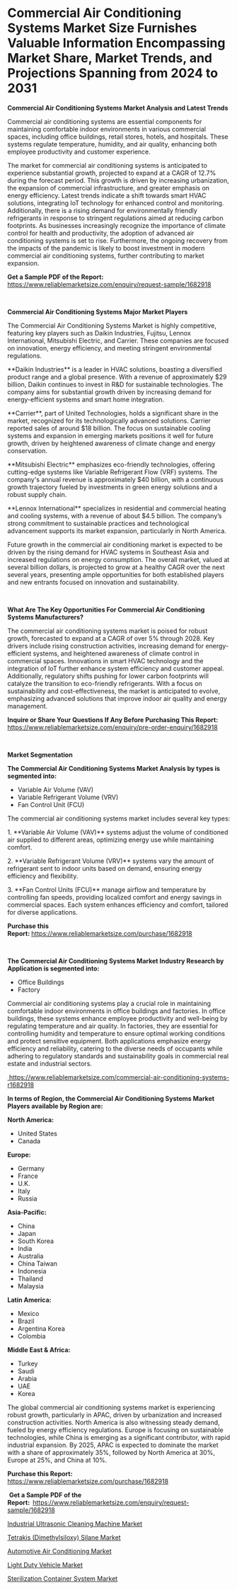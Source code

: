 <p><h1>Commercial Air Conditioning Systems Market Size Furnishes Valuable Information Encompassing Market Share, Market Trends, and Projections Spanning from 2024 to 2031</h1></p><p><strong>Commercial Air Conditioning Systems Market Analysis and Latest Trends</strong></p>
<p><p>Commercial air conditioning systems are essential components for maintaining comfortable indoor environments in various commercial spaces, including office buildings, retail stores, hotels, and hospitals. These systems regulate temperature, humidity, and air quality, enhancing both employee productivity and customer experience. </p><p>The market for commercial air conditioning systems is anticipated to experience substantial growth, projected to expand at a CAGR of 12.7% during the forecast period. This growth is driven by increasing urbanization, the expansion of commercial infrastructure, and greater emphasis on energy efficiency. Latest trends indicate a shift towards smart HVAC solutions, integrating IoT technology for enhanced control and monitoring. Additionally, there is a rising demand for environmentally friendly refrigerants in response to stringent regulations aimed at reducing carbon footprints. As businesses increasingly recognize the importance of climate control for health and productivity, the adoption of advanced air conditioning systems is set to rise. Furthermore, the ongoing recovery from the impacts of the pandemic is likely to boost investment in modern commercial air conditioning systems, further contributing to market expansion.</p></p>
<p><strong>Get a Sample PDF of the Report:&nbsp;</strong> <a href="https://www.reliablemarketsize.com/enquiry/request-sample/1682918?utm_campaign=1506&utm_medium=2&utm_source=Github&utm_content=ia&utm_term=15102024&utm_id=commercial-air-conditioning-systems">https://www.reliablemarketsize.com/enquiry/request-sample/1682918</a></p>
<p>&nbsp;</p>
<p><strong>Commercial Air Conditioning Systems Major Market Players</strong></p>
<p><p>The Commercial Air Conditioning Systems Market is highly competitive, featuring key players such as Daikin Industries, Fujitsu, Lennox International, Mitsubishi Electric, and Carrier. These companies are focused on innovation, energy efficiency, and meeting stringent environmental regulations.</p><p>**Daikin Industries** is a leader in HVAC solutions, boasting a diversified product range and a global presence. With a revenue of approximately $29 billion, Daikin continues to invest in R&D for sustainable technologies. The company aims for substantial growth driven by increasing demand for energy-efficient systems and smart home integration.</p><p>**Carrier**, part of United Technologies, holds a significant share in the market, recognized for its technologically advanced solutions. Carrier reported sales of around $18 billion. The focus on sustainable cooling systems and expansion in emerging markets positions it well for future growth, driven by heightened awareness of climate change and energy conservation.</p><p>**Mitsubishi Electric** emphasizes eco-friendly technologies, offering cutting-edge systems like Variable Refrigerant Flow (VRF) systems. The company's annual revenue is approximately $40 billion, with a continuous growth trajectory fueled by investments in green energy solutions and a robust supply chain.</p><p>**Lennox International** specializes in residential and commercial heating and cooling systems, with a revenue of about $4.5 billion. The company’s strong commitment to sustainable practices and technological advancement supports its market expansion, particularly in North America.</p><p>Future growth in the commercial air conditioning market is expected to be driven by the rising demand for HVAC systems in Southeast Asia and increased regulations on energy consumption. The overall market, valued at several billion dollars, is projected to grow at a healthy CAGR over the next several years, presenting ample opportunities for both established players and new entrants focused on innovation and sustainability.</p></p>
<p>&nbsp;</p>
<p><strong>What Are The Key Opportunities For Commercial Air Conditioning Systems Manufacturers?</strong></p>
<p><p>The commercial air conditioning systems market is poised for robust growth, forecasted to expand at a CAGR of over 5% through 2028. Key drivers include rising construction activities, increasing demand for energy-efficient systems, and heightened awareness of climate control in commercial spaces. Innovations in smart HVAC technology and the integration of IoT further enhance system efficiency and customer appeal. Additionally, regulatory shifts pushing for lower carbon footprints will catalyze the transition to eco-friendly refrigerants. With a focus on sustainability and cost-effectiveness, the market is anticipated to evolve, emphasizing advanced solutions that improve indoor air quality and energy management.</p></p>
<p><strong>Inquire or Share Your Questions If Any Before Purchasing This Report:</strong> <a href="https://www.reliablemarketsize.com/enquiry/pre-order-enquiry/1682918?utm_campaign=1506&utm_medium=2&utm_source=Github&utm_content=ia&utm_term=15102024&utm_id=commercial-air-conditioning-systems">https://www.reliablemarketsize.com/enquiry/pre-order-enquiry/1682918</a></p>
<p>&nbsp;</p>
<p><strong>Market Segmentation</strong></p>
<p><strong>The Commercial Air Conditioning Systems Market Analysis by types is segmented into:</strong></p>
<p><ul><li>Variable Air Volume (VAV)</li><li>Variable Refrigerant Volume (VRV)</li><li>Fan Control Unit (FCU)</li></ul></p>
<p><p>The commercial air conditioning systems market includes several key types: </p><p>1. **Variable Air Volume (VAV)** systems adjust the volume of conditioned air supplied to different areas, optimizing energy use while maintaining comfort.</p><p>2. **Variable Refrigerant Volume (VRV)** systems vary the amount of refrigerant sent to indoor units based on demand, ensuring energy efficiency and flexibility.</p><p>3. **Fan Control Units (FCU)** manage airflow and temperature by controlling fan speeds, providing localized comfort and energy savings in commercial spaces. Each system enhances efficiency and comfort, tailored for diverse applications.</p></p>
<p><strong>Purchase this Report:&nbsp;</strong><a href="https://www.reliablemarketsize.com/purchase/1682918?utm_campaign=1506&utm_medium=2&utm_source=Github&utm_content=ia&utm_term=15102024&utm_id=commercial-air-conditioning-systems">https://www.reliablemarketsize.com/purchase/1682918</a></p>
<p>&nbsp;</p>
<p><strong>The Commercial Air Conditioning Systems Market Industry Research by Application is segmented into:</strong></p>
<p><ul><li>Office Buildings</li><li>Factory</li></ul></p>
<p><p>Commercial air conditioning systems play a crucial role in maintaining comfortable indoor environments in office buildings and factories. In office buildings, these systems enhance employee productivity and well-being by regulating temperature and air quality. In factories, they are essential for controlling humidity and temperature to ensure optimal working conditions and protect sensitive equipment. Both applications emphasize energy efficiency and reliability, catering to the diverse needs of occupants while adhering to regulatory standards and sustainability goals in commercial real estate and industrial sectors.</p></p>
<p><a href="https://www.reliablemarketsize.com/commercial-air-conditioning-systems-r1682918?utm_campaign=1506&utm_medium=2&utm_source=Github&utm_content=ia&utm_term=15102024&utm_id=commercial-air-conditioning-systems">&nbsp;https://www.reliablemarketsize.com/commercial-air-conditioning-systems-r1682918</a></p>
<p><strong>In terms of Region, the Commercial Air Conditioning Systems Market Players available by Region are:</strong></p>
<p>
    <p> <strong> North America: </strong>
        <ul>
            <li>United States</li>
            <li>Canada</li>
        </ul>
        </p> 
    <p> <strong> Europe: </strong>
        <ul>
            <li>Germany</li>
            <li>France</li>
            <li>U.K.</li>
            <li>Italy</li>
            <li>Russia</li>
        </ul>
        </p> 
    <p> <strong> Asia-Pacific: </strong>
        <ul>
            <li>China</li>
            <li>Japan</li>
            <li>South Korea</li>
            <li>India</li>
            <li>Australia</li>
            <li>China Taiwan</li>
            <li>Indonesia</li>
            <li>Thailand</li>
            <li>Malaysia</li>
        </ul>
        </p> 
    <p> <strong> Latin America: </strong>
        <ul>
            <li>Mexico</li>
            <li>Brazil</li>
            <li>Argentina Korea</li>
            <li>Colombia</li>
        </ul>
        </p> 
    <p> <strong> Middle East & Africa: </strong>
        <ul>
            <li>Turkey</li>
            <li>Saudi</li>
            <li>Arabia</li>
            <li>UAE</li>
            <li>Korea</li>
        </ul>
    </p>
    </p>
<p><p>The global commercial air conditioning systems market is experiencing robust growth, particularly in APAC, driven by urbanization and increased construction activities. North America is also witnessing steady demand, fueled by energy efficiency regulations. Europe is focusing on sustainable technologies, while China is emerging as a significant contributor, with rapid industrial expansion. By 2025, APAC is expected to dominate the market with a share of approximately 35%, followed by North America at 30%, Europe at 25%, and China at 10%.</p></p>
<p><strong>Purchase this Report: </strong><a href="https://www.reliablemarketsize.com/purchase/1682918?utm_campaign=1506&utm_medium=2&utm_source=Github&utm_content=ia&utm_term=15102024&utm_id=commercial-air-conditioning-systems">https://www.reliablemarketsize.com/purchase/1682918</a></p>
<p>&nbsp;<strong>Get a Sample PDF of the Report:&nbsp;&nbsp;</strong><a href="https://www.reliablemarketsize.com/enquiry/request-sample/1682918?utm_campaign=1506&utm_medium=2&utm_source=Github&utm_content=ia&utm_term=15102024&utm_id=commercial-air-conditioning-systems">https://www.reliablemarketsize.com/enquiry/request-sample/1682918</a></p>
<p><strong></strong></p>
<p><p><a href="https://issuu.com/reportprime-2/docs/industrial-ultrasonic-cleaning-mach_26b4cc17d106a3?utm_campaign=1506&utm_medium=2&utm_source=Github&utm_content=ia&utm_term=15102024&utm_id=commercial-air-conditioning-systems">Industrial Ultrasonic Cleaning Machine Market</a></p><p><a href="https://github.com/nitatoth2h/Market-Research-Report-List-1/blob/main/tetrakis-dimethylsiloxy-silane-market.md?utm_campaign=1506&utm_medium=2&utm_source=Github&utm_content=ia&utm_term=15102024&utm_id=commercial-air-conditioning-systems">Tetrakis (Dimethylsiloxy) Silane Market</a></p><p><a href="https://www.linkedin.com/pulse/automotive-air-conditioning-market-overview-forecast-2024-he8le?utm_campaign=1506&utm_medium=2&utm_source=Github&utm_content=ia&utm_term=15102024&utm_id=commercial-air-conditioning-systems">Automotive Air Conditioning Market</a></p><p><a href="https://www.linkedin.com/pulse/light-duty-vehicle-market-emerging-trends-future-prospects-qnhxe?utm_campaign=1506&utm_medium=2&utm_source=Github&utm_content=ia&utm_term=15102024&utm_id=commercial-air-conditioning-systems">Light Duty Vehicle Market</a></p><p><a href="https://issuu.com/reportprime-2/docs/sterilization-container-system-mark_1fbe5c678f47ce?utm_campaign=1506&utm_medium=2&utm_source=Github&utm_content=ia&utm_term=15102024&utm_id=commercial-air-conditioning-systems">Sterilization Container System Market</a></p></p>